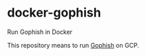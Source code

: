 # docker-gophish
Run Gophish in Docker

This repository means to run [Gophish](https://github.com/gophish/gophish) on GCP.
